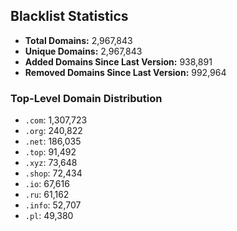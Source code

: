 ## Blacklist Statistics

- **Total Domains:** 2,967,843
- **Unique Domains:** 2,967,843
- **Added Domains Since Last Version:** 938,891
- **Removed Domains Since Last Version:** 992,964

### Top-Level Domain Distribution

-  `.com`: 1,307,723
-  `.org`: 240,822
-  `.net`: 186,035
-  `.top`: 91,492
-  `.xyz`: 73,648
-  `.shop`: 72,434
-  `.io`: 67,616
-  `.ru`: 61,162
-  `.info`: 52,707
-  `.pl`: 49,380
